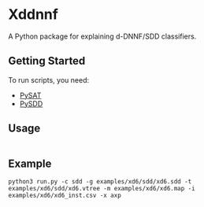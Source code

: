 # Xddnnf
A Python package for explaining d-DNNF/SDD classifiers.

## Getting Started
To run scripts, you need:
- [PySAT](https://github.com/pysathq/pysat)
- [PySDD](https://github.com/wannesm/PySDD)


## Usage

```

```

## Example

```
python3 run.py -c sdd -g examples/xd6/sdd/xd6.sdd -t examples/xd6/sdd/xd6.vtree -m examples/xd6/xd6.map -i examples/xd6/xd6_inst.csv -x axp
```

